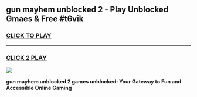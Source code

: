 
## gun mayhem unblocked 2 - Play Unblocked Gmaes & Free #t6vik
<h3>
<a href="https://news.freeplayer.one?title=gun_mayhem_unblocked_2&ref=03M">CLICK TO PLAY</a></h3>
<hr>

<h3>
<a href="https://news.freeplayer.one?title=gun_mayhem_unblocked_2&ref=03M">CLICK 2 PLAY</a>
  
</h3>

<a href="https://news.freeplayer.one?title=gun_mayhem_unblocked_2&ref=03M"><img src="https://clearcache.store/games.png"></a>


**gun mayhem unblocked 2 games unblocked: Your Gateway to Fun and Accessible Online Gaming**
